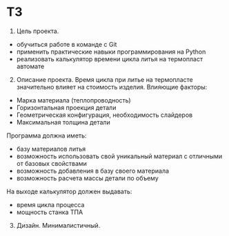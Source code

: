 # ТЗ

1. Цель проекта.
- обучиться работе в команде с Git
- применить практические навыки программирования на Python
- реализовать калькулятор времени цикла литья на термопласт автомате
2. Описание проекта.
Время цикла при литье на термопласте значительно влияет на стоимость изделия.
Влияющие факторы:
- Марка материала (теплопроводность)
- Горизонтальная проекция детали
- Геометрическая конфигурация, необходимость слайдеров
- Максимальная толщина детали

Программа должна иметь:
- базу материалов литья
- возможность использовать свой уникальный материал с отличными от базовых свойствами
- возможность добавления в базу своего материала
- возможность расчета массы детали по объему

На выходе калькулятор должен выдавать:
- время цикла процесса
- мощность станка ТПА

3. Дизайн.
Минималистичный.
